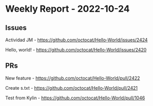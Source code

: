 # Weekly Report - 2022-10-24

## Issues

Actividad JM - https://github.com/octocat/Hello-World/issues/2424

Hello, world! - https://github.com/octocat/Hello-World/issues/2420



## PRs

New feature - https://github.com/octocat/Hello-World/pull/2422

Create s.txt - https://github.com/octocat/Hello-World/pull/2421

Test from Kylin - https://github.com/octocat/Hello-World/pull/1046


